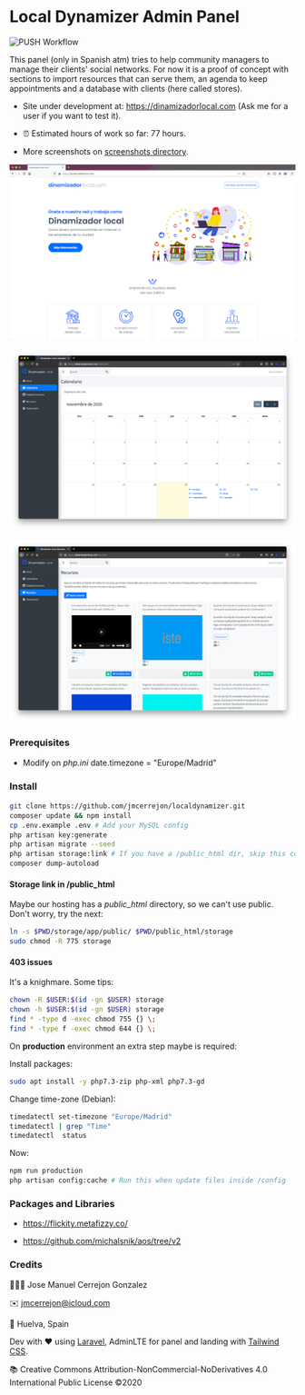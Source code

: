 # Local Dynamizer Admin Panel

![PUSH Workflow](https://github.com/jmcerrejon/localdynamizer/workflows/PUSH%20Workflow/badge.svg?branch=master)

This panel (only in Spanish atm) tries to help community managers to manage their clients' social networks. For now it is a proof of concept with sections to import resources that can serve them, an agenda to keep appointments and a database with clients (here called stores).

* Site under development at: https://dinamizadorlocal.com (Ask me for a user if you want to test it).

* ⏰ Estimated hours of work so far: 77 hours.

* More screenshots on [screenshots directory](./screenshots).

![Local](./screenshots/screenshot_08.png)

![Local](./screenshots/screenshot_02.png)

![Local](./screenshots/screenshot_05.png)

### Prerequisites

* Modify on *php.ini* date.timezone = "Europe/Madrid"

### Install

```sh
git clone https://github.com/jmcerrejon/localdynamizer.git
composer update && npm install
cp .env.example .env # Add your MySQL config
php artisan key:generate
php artisan migrate --seed
php artisan storage:link # If you have a /public_html dir, skip this command and check the next section
composer dump-autoload
```

#### Storage link in /public_html

Maybe our hosting has a *public_html* directory, so we can't use public. Don't worry, try the next:

```sh
ln -s $PWD/storage/app/public/ $PWD/public_html/storage
sudo chmod -R 775 storage
```

#### 403 issues

It's a knighmare. Some tips:

```sh
chown -R $USER:$(id -gn $USER) storage
chown -h $USER:$(id -gn $USER) storage
find * -type d -exec chmod 755 {} \;
find * -type f -exec chmod 644 {} \;
```

On **production** environment an extra step maybe is required:

Install packages:

```sh
sudo apt install -y php7.3-zip php-xml php7.3-gd
```

Change time-zone (Debian):

```sh
timedatectl set-timezone "Europe/Madrid"
timedatectl | grep "Time"
timedatectl  status
```

Now: 

```sh
npm run production
php artisan config:cache # Run this when update files inside /config 
```

### Packages and Libraries

* https://flickity.metafizzy.co/

* https://github.com/michalsnik/aos/tree/v2

### Credits

👨🏻‍💻 Jose Manuel Cerrejon Gonzalez

✉️ jmcerrejon@icloud.com

📍 Huelva, Spain

Dev with ♥️ using [Laravel](https://www.laravel.com), AdminLTE for panel and landing with [Tailwind CSS](https://tailwindcss.com).

📚 Creative Commons Attribution-NonCommercial-NoDerivatives 4.0 International Public License ©2020